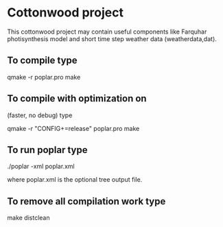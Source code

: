 # Cottonwood project

This cottonwood project may contain useful
components like Farquhar photisynthesis model
and short time step weather data (weatherdata,dat).

## To compile type

  qmake -r poplar.pro
  make

## To compile with optimization on 
(faster, no debug) type

  qmake -r "CONFIG+=release" poplar.pro
  make

## To run poplar type

  ./poplar -xml poplar.xml

where poplar.xml is the optional tree output file.

## To remove all compilation work type

  make distclean





